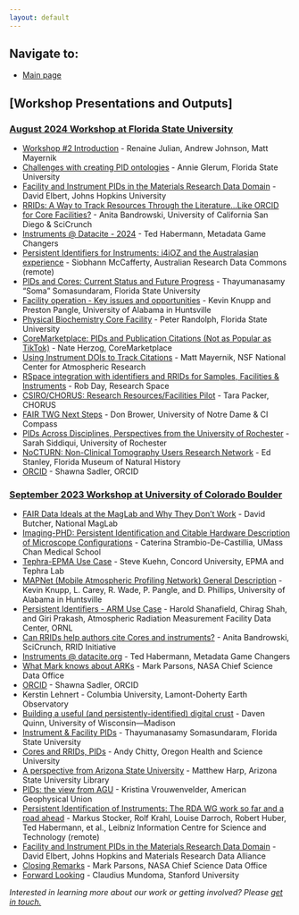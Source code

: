 ```yaml
---
layout: default
---
```


## Navigate to:
* [Main page](https://ncar.github.io/FAIR-Facilities-Instruments/)

## [Workshop Presentations and Outputs]

### [August 2024 Workshop at Florida State University](#Aug2024)
* [Workshop #2 Introduction](presentations/2024-FAIR-FSU/2024-FAIR-FSU-Julian.pdf) - Renaine Julian, Andrew Johnson, Matt Mayernik
* [Challenges with creating PID ontologies](presentations/2024-FAIR-FSU/2024-FAIR-FSU-Glerum.pdf) - Annie Glerum, Florida State University
* [Facility and Instrument PIDs in the Materials Research Data Domain](presentations/2024-FAIR-FSU/2024-FAIR-FSU-Elbert.pdf) - David Elbert, Johns Hopkins University
* [RRIDs: A Way to Track Resources Through the Literature...Like ORCID for Core Facilities?](presentations/2024-FAIR-FSU/2024-FAIR-FSU-Bandrowski.pdf) - Anita Bandrowski, University of California San Diego & SciCrunch
* [Instruments @ Datacite - 2024](presentations/2024-FAIR-FSU/2024-FAIR-FSU-Habermann.pdf) - Ted Habermann, Metadata Game Changers
* [Persistent Identifiers for Instruments: i4iOZ and the Australasian experience](presentations/2024-FAIR-FSU/2024-FAIR-FSU-McCafferty.pdf) - Siobhann McCafferty, Australian Research Data Commons (remote)
* [PIDs and Cores: Current Status and Future Progress](presentations/2024-FAIR-FSU/2024-FAIR-FSU-Somasundaram.pdf) - Thayumanasamy “Soma” Somasundaram, Florida State University
* [Facility operation - Key issues and opportunities](presentations/2024-FAIR-FSU/2024-FAIR-FSU-Knupp.pdf) - Kevin Knupp and Preston Pangle, University of Alabama in Huntsville
* [Physical Biochemistry Core Facility](presentations/2024-FAIR-FSU/2024-FAIR-FSU-Randolph.pdf) - Peter Randolph, Florida State University
* [CoreMarketplace: PIDs and Publication Citations (Not as Popular as TikTok)](presentations/2024-FAIR-FSU/2024-FAIR-FSU-Herzog.pdf) - Nate Herzog, CoreMarketplace
* [Using Instrument DOIs to Track Citations](presentations/2024-FAIR-FSU/2024-FAIR-FSU-Mayernik.pdf) - Matt Mayernik, NSF National Center for Atmospheric Research
* [RSpace integration with identifiers and RRIDs for Samples, Facilities & Instruments](presentations/2024-FAIR-FSU/2024-FAIR-FSU-Day.pdf) - Rob Day, Research Space
* [CSIRO/CHORUS: Research Resources/Facilities Pilot](presentations/2024-FAIR-FSU/2024-FAIR-FSU-Packer.pdf) - Tara Packer, CHORUS
* [FAIR TWG Next Steps](presentations/2024-FAIR-FSU/2024-FAIR-FSU-Brower.pdf) - Don Brower, University of Notre Dame & CI Compass
* [PIDs Across Disciplines, Perspectives from the University of Rochester](presentations/2024-FAIR-FSU/2024-FAIR-FSU-Siddiqui.pdf) - Sarah Siddiqui, University of Rochester
* [NoCTURN: Non-Clinical Tomography Users Research Network](presentations/2024-FAIR-FSU/2024-FAIR-FSU-Stanley.pdf) - Ed Stanley, Florida Museum of Natural History
* [ORCID](presentations/2024-FAIR-FSU/2024-FAIR-FSU-Sadler.pdf) - Shawna Sadler, ORCID

### [September 2023 Workshop at University of Colorado Boulder](#Sept2023)

* [FAIR Data Ideals at the MagLab and Why They Don’t Work](presentations/2023-FAIR-Boulder/2023-FAIR-Boulder-Butcher.pdf) - David Butcher, National MagLab
* [Imaging-PHD: Persistent Identification and Citable Hardware Description of Microscope Configurations](presentations/2023-FAIR-Boulder/2023-FAIR-Boulder-Strambio-De-Castillia.pdf) - Caterina Strambio-De-Castillia, UMass Chan Medical School
* [Tephra-EPMA Use Case](presentations/2023-FAIR-Boulder/2023-FAIR-Boulder-Kuehn.pdf) - Steve Kuehn, Concord University, EPMA and Tephra Lab
* [MAPNet (Mobile Atmospheric Profiling Network) General Description](presentations/2023-FAIR-Boulder/2023-FAIR-Boulder-Knupp_Carey_Wade_Pangle_Phillips.pdf) - Kevin Knupp, L. Carey, R. Wade, P. Pangle, and D. Phillips, University of Alabama in Huntsville
* [Persistent Identifiers - ARM Use Case](presentations/2023-FAIR-Boulder/2023-FAIR-Boulder-Shanafield_Shah_Prakash.pdf) - Harold Shanafield, Chirag Shah, and Giri Prakash, Atmospheric Radiation Measurement Facility Data Center, ORNL
* [Can RRIDs help authors cite Cores and instruments?](presentations/2023-FAIR-Boulder/2023-FAIR-Boulder-Bandrowski.pdf) - Anita Bandrowski, SciCrunch, RRID Initiative
* [Instruments @ datacite.org](presentations/2023-FAIR-Boulder/2023-FAIR-Boulder-Habermann_Robinson.pdf) - Ted Habermann, Metadata Game Changers
* [What Mark knows about ARKs](presentations/2023-FAIR-Boulder/2023-FAIR-Boulder-Parsons.pdf) - Mark Parsons, NASA Chief Science Data Office
* [ORCID](presentations/2023-FAIR-Boulder/2023-FAIR-Boulder-Sadler.pdf) - Shawna Sadler, ORCID
* Kerstin Lehnert - Columbia University, Lamont-Doherty Earth Observatory
* [Building a useful (and persistently-identified) digital crust](presentations/2023-FAIR-Boulder/2023-FAIR-Boulder-Quinn.pdf) - Daven Quinn, University of Wisconsin—Madison
* [Instrument & Facility PIDs](presentations/2023-FAIR-Boulder/2023-FAIR-Boulder-Somasundaram.pdf) - Thayumanasamy Somasundaram, Florida State University
* [Cores and RRIDs, PIDs](presentations/2023-FAIR-Boulder/2023-FAIR-Boulder-Chitty.pdf) - Andy Chitty, Oregon Health and Science University
* [A perspective from Arizona State University](presentations/2023-FAIR-Boulder/2023-FAIR-Boulder-Harp.pdf) - Matthew Harp, Arizona State University Library
* [PIDs: the view from AGU](presentations/2023-FAIR-Boulder/2023-FAIR-Boulder-Vrouwenvelder.pdf) - Kristina Vrouwenvelder, American Geophysical Union
* [Persistent Identification of Instruments: The RDA WG work so far and a road ahead](presentations/2023-FAIR-Boulder/2023-FAIR-Boulder-Stocker_Krahl_Darroch_Huber_Habermann.pdf) - Markus Stocker, Rolf Krahl, Louise Darroch, Robert Huber, Ted Habermann, et al., Leibniz Information Centre for Science and Technology (remote)
* [Facility and Instrument PIDs in the Materials Research Data Domain](presentations/2023-FAIR-Boulder/2023-FAIR-Boulder-Elbert.pdf) - David Elbert, Johns Hopkins and Materials Research Data Alliance
* [Closing Remarks](presentations/2023-FAIR-Boulder/2023-FAIR-Boulder-Parsons-2.pdf) - Mark Parsons, NASA Chief Science Data Office
* [Forward Looking](presentations/2023-FAIR-Boulder/2023-FAIR-Boulder-Mundoma.pdf) - Claudius Mundoma, Stanford University

*Interested in learning more about our work or getting involved? Please [get in touch.](https://docs.google.com/forms/d/e/1FAIpQLSdSMaDIaIqd5O3CZvNfuQ6NmGUyRg_SiDE34iam0-l1t34KUg/viewform?usp=share_link)*
